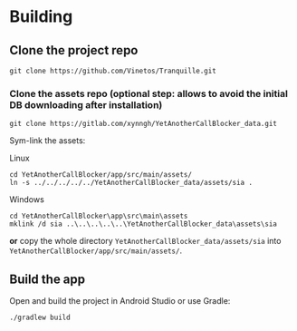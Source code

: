 # Building

## Clone the project repo

```
git clone https://github.com/Vinetos/Tranquille.git
```

### Clone the assets repo (optional step: allows to avoid the initial DB downloading after installation)

```
git clone https://gitlab.com/xynngh/YetAnotherCallBlocker_data.git
```

Sym-link the assets:

Linux
```
cd YetAnotherCallBlocker/app/src/main/assets/
ln -s ../../../../../YetAnotherCallBlocker_data/assets/sia .
```
Windows
```
cd YetAnotherCallBlocker\app\src\main\assets
mklink /d sia ..\..\..\..\..\YetAnotherCallBlocker_data\assets\sia
```

**or** copy the whole directory `YetAnotherCallBlocker_data/assets/sia` into `YetAnotherCallBlocker/app/src/main/assets/`.


## Build the app

Open and build the project in Android Studio or use Gradle:
```
./gradlew build
```
